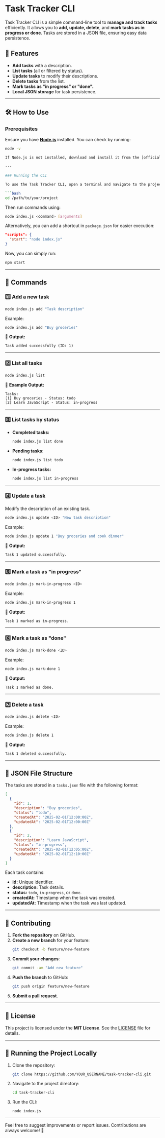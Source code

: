# Task Tracker CLI

Task Tracker CLI is a simple command-line tool to **manage and track tasks** efficiently. It allows you to **add, update, delete**, and **mark tasks as in progress or done**. Tasks are stored in a JSON file, ensuring easy data persistence.

## 🚀 Features

- **Add tasks** with a description.
- **List tasks** (all or filtered by status).
- **Update tasks** to modify their descriptions.
- **Delete tasks** from the list.
- **Mark tasks as "in progress" or "done".**
- **Local JSON storage** for task persistence.

---

## 🛠️ How to Use

### Prerequisites

Ensure you have **[Node.js](https://nodejs.org/)** installed. You can check by running:

```bash
node -v

If Node.js is not installed, download and install it from the [official website](https://nodejs.org/).

---

### Running the CLI

To use the Task Tracker CLI, open a terminal and navigate to the project directory:

```bash
cd /path/to/your/project
```

Then run commands using:

```bash
node index.js <command> [arguments]
```

Alternatively, you can add a shortcut in `package.json` for easier execution:

```json
"scripts": {
  "start": "node index.js"
}
```

Now, you can simply run:

```bash
npm start
```

---

## 📌 Commands

### 1️⃣ Add a new task

```bash
node index.js add "Task description"
```

Example:

```bash
node index.js add "Buy groceries"
```

📌 **Output:**
```
Task added successfully (ID: 1)
```

---

### 2️⃣ List all tasks

```bash
node index.js list
```

📌 **Example Output:**
```
Tasks:
[1] Buy groceries - Status: todo
[2] Learn JavaScript - Status: in-progress
```

---

### 3️⃣ List tasks by status

- **Completed tasks:**
  ```bash
  node index.js list done
  ```

- **Pending tasks:**
  ```bash
  node index.js list todo
  ```

- **In-progress tasks:**
  ```bash
  node index.js list in-progress
  ```

---

### 4️⃣ Update a task

Modify the description of an existing task.

```bash
node index.js update <ID> "New task description"
```

Example:

```bash
node index.js update 1 "Buy groceries and cook dinner"
```

📌 **Output:**
```
Task 1 updated successfully.
```

---

### 5️⃣ Mark a task as "in progress"

```bash
node index.js mark-in-progress <ID>
```

Example:

```bash
node index.js mark-in-progress 1
```

📌 **Output:**
```
Task 1 marked as in-progress.
```

---

### 6️⃣ Mark a task as "done"

```bash
node index.js mark-done <ID>
```

Example:

```bash
node index.js mark-done 1
```

📌 **Output:**
```
Task 1 marked as done.
```

---

### 7️⃣ Delete a task

```bash
node index.js delete <ID>
```

Example:

```bash
node index.js delete 1
```

📌 **Output:**
```
Task 1 deleted successfully.
```

---

## 📂 JSON File Structure

The tasks are stored in a `tasks.json` file with the following format:

```json
[
  {
    "id": 1,
    "description": "Buy groceries",
    "status": "todo",
    "createdAt": "2025-02-01T12:00:00Z",
    "updatedAt": "2025-02-01T12:00:00Z"
  },
  {
    "id": 2,
    "description": "Learn JavaScript",
    "status": "in-progress",
    "createdAt": "2025-02-01T12:05:00Z",
    "updatedAt": "2025-02-01T12:10:00Z"
  }
]
```

Each task contains:

- **id:** Unique identifier.
- **description:** Task details.
- **status:** `todo`, `in-progress`, or `done`.
- **createdAt:** Timestamp when the task was created.
- **updatedAt:** Timestamp when the task was last updated.

---

## 🤝 Contributing

1. **Fork the repository** on GitHub.
2. **Create a new branch** for your feature:  
   ```bash
   git checkout -b feature/new-feature
   ```
3. **Commit your changes**:  
   ```bash
   git commit -am "Add new feature"
   ```
4. **Push the branch** to GitHub:  
   ```bash
   git push origin feature/new-feature
   ```
5. **Submit a pull request**.

---

## 📜 License

This project is licensed under the **MIT License**. See the [LICENSE](LICENSE) file for details.

---

## 🔧 Running the Project Locally

1. Clone the repository:

   ```bash
   git clone https://github.com/YOUR_USERNAME/task-tracker-cli.git
   ```

2. Navigate to the project directory:

   ```bash
   cd task-tracker-cli
   ```

3. Run the CLI:

   ```bash
   node index.js
   ```

---

Feel free to suggest improvements or report issues. Contributions are always welcome! 🚀